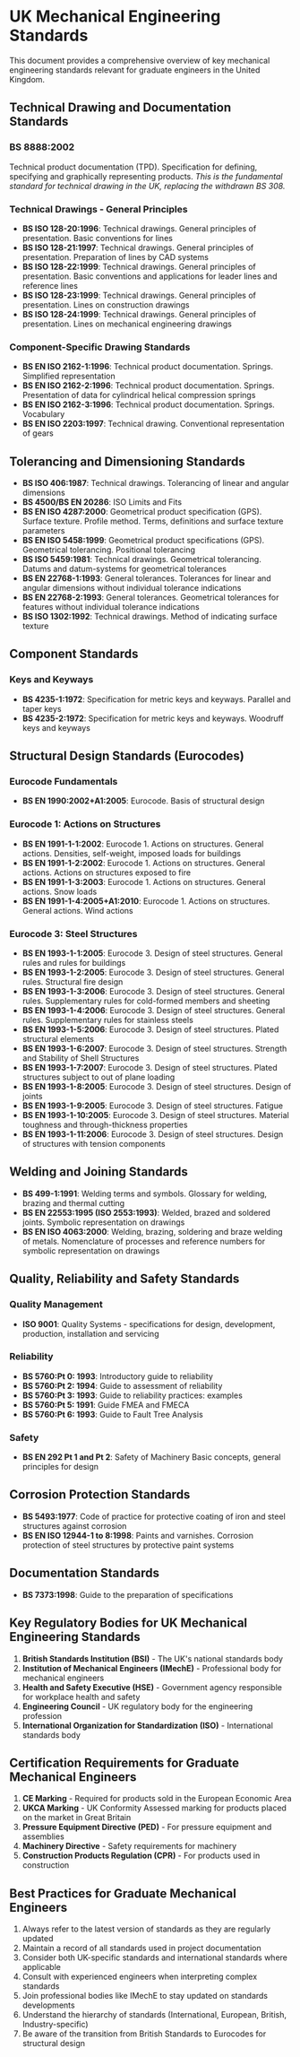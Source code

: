 # UK Mechanical Engineering Standards

This document provides a comprehensive overview of key mechanical engineering standards relevant for graduate engineers in the United Kingdom.

## Technical Drawing and Documentation Standards

### BS 8888:2002
Technical product documentation (TPD). Specification for defining, specifying and graphically representing products.
*This is the fundamental standard for technical drawing in the UK, replacing the withdrawn BS 308.*

### Technical Drawings - General Principles
- **BS ISO 128-20:1996**: Technical drawings. General principles of presentation. Basic conventions for lines
- **BS ISO 128-21:1997**: Technical drawings. General principles of presentation. Preparation of lines by CAD systems
- **BS ISO 128-22:1999**: Technical drawings. General principles of presentation. Basic conventions and applications for leader lines and reference lines
- **BS ISO 128-23:1999**: Technical drawings. General principles of presentation. Lines on construction drawings
- **BS ISO 128-24:1999**: Technical drawings. General principles of presentation. Lines on mechanical engineering drawings

### Component-Specific Drawing Standards
- **BS EN ISO 2162-1:1996**: Technical product documentation. Springs. Simplified representation
- **BS EN ISO 2162-2:1996**: Technical product documentation. Springs. Presentation of data for cylindrical helical compression springs
- **BS EN ISO 2162-3:1996**: Technical product documentation. Springs. Vocabulary
- **BS EN ISO 2203:1997**: Technical drawing. Conventional representation of gears

## Tolerancing and Dimensioning Standards

- **BS ISO 406:1987**: Technical drawings. Tolerancing of linear and angular dimensions
- **BS 4500/BS EN 20286**: ISO Limits and Fits
- **BS EN ISO 4287:2000**: Geometrical product specification (GPS). Surface texture. Profile method. Terms, definitions and surface texture parameters
- **BS EN ISO 5458:1999**: Geometrical product specifications (GPS). Geometrical tolerancing. Positional tolerancing
- **BS ISO 5459:1981**: Technical drawings. Geometrical tolerancing. Datums and datum-systems for geometrical tolerances
- **BS EN 22768-1:1993**: General tolerances. Tolerances for linear and angular dimensions without individual tolerance indications
- **BS EN 22768-2:1993**: General tolerances. Geometrical tolerances for features without individual tolerance indications
- **BS ISO 1302:1992**: Technical drawings. Method of indicating surface texture

## Component Standards

### Keys and Keyways
- **BS 4235-1:1972**: Specification for metric keys and keyways. Parallel and taper keys
- **BS 4235-2:1972**: Specification for metric keys and keyways. Woodruff keys and keyways

## Structural Design Standards (Eurocodes)

### Eurocode Fundamentals
- **BS EN 1990:2002+A1:2005**: Eurocode. Basis of structural design

### Eurocode 1: Actions on Structures
- **BS EN 1991-1-1:2002**: Eurocode 1. Actions on structures. General actions. Densities, self-weight, imposed loads for buildings
- **BS EN 1991-1-2:2002**: Eurocode 1. Actions on structures. General actions. Actions on structures exposed to fire
- **BS EN 1991-1-3:2003**: Eurocode 1. Actions on structures. General actions. Snow loads
- **BS EN 1991-1-4:2005+A1:2010**: Eurocode 1. Actions on structures. General actions. Wind actions

### Eurocode 3: Steel Structures
- **BS EN 1993-1-1:2005**: Eurocode 3. Design of steel structures. General rules and rules for buildings
- **BS EN 1993-1-2:2005**: Eurocode 3. Design of steel structures. General rules. Structural fire design
- **BS EN 1993-1-3:2006**: Eurocode 3. Design of steel structures. General rules. Supplementary rules for cold-formed members and sheeting
- **BS EN 1993-1-4:2006**: Eurocode 3. Design of steel structures. General rules. Supplementary rules for stainless steels
- **BS EN 1993-1-5:2006**: Eurocode 3. Design of steel structures. Plated structural elements
- **BS EN 1993-1-6:2007**: Eurocode 3. Design of steel structures. Strength and Stability of Shell Structures
- **BS EN 1993-1-7:2007**: Eurocode 3. Design of steel structures. Plated structures subject to out of plane loading
- **BS EN 1993-1-8:2005**: Eurocode 3. Design of steel structures. Design of joints
- **BS EN 1993-1-9:2005**: Eurocode 3. Design of steel structures. Fatigue
- **BS EN 1993-1-10:2005**: Eurocode 3. Design of steel structures. Material toughness and through-thickness properties
- **BS EN 1993-1-11:2006**: Eurocode 3. Design of steel structures. Design of structures with tension components

## Welding and Joining Standards

- **BS 499-1:1991**: Welding terms and symbols. Glossary for welding, brazing and thermal cutting
- **BS EN 22553:1995 (ISO 2553:1993)**: Welded, brazed and soldered joints. Symbolic representation on drawings
- **BS EN ISO 4063:2000**: Welding, brazing, soldering and braze welding of metals. Nomenclature of processes and reference numbers for symbolic representation on drawings

## Quality, Reliability and Safety Standards

### Quality Management
- **ISO 9001**: Quality Systems - specifications for design, development, production, installation and servicing

### Reliability
- **BS 5760:Pt 0: 1993**: Introductory guide to reliability
- **BS 5760:Pt 2: 1994**: Guide to assessment of reliability
- **BS 5760:Pt 3: 1993**: Guide to reliability practices: examples
- **BS 5760:Pt 5: 1991**: Guide FMEA and FMECA
- **BS 5760:Pt 6: 1993**: Guide to Fault Tree Analysis

### Safety
- **BS EN 292 Pt 1 and Pt 2**: Safety of Machinery Basic concepts, general principles for design

## Corrosion Protection Standards

- **BS 5493:1977**: Code of practice for protective coating of iron and steel structures against corrosion
- **BS EN ISO 12944-1 to 8:1998**: Paints and varnishes. Corrosion protection of steel structures by protective paint systems

## Documentation Standards

- **BS 7373:1998**: Guide to the preparation of specifications

## Key Regulatory Bodies for UK Mechanical Engineering Standards

1. **British Standards Institution (BSI)** - The UK's national standards body
2. **Institution of Mechanical Engineers (IMechE)** - Professional body for mechanical engineers
3. **Health and Safety Executive (HSE)** - Government agency responsible for workplace health and safety
4. **Engineering Council** - UK regulatory body for the engineering profession
5. **International Organization for Standardization (ISO)** - International standards body

## Certification Requirements for Graduate Mechanical Engineers

1. **CE Marking** - Required for products sold in the European Economic Area
2. **UKCA Marking** - UK Conformity Assessed marking for products placed on the market in Great Britain
3. **Pressure Equipment Directive (PED)** - For pressure equipment and assemblies
4. **Machinery Directive** - Safety requirements for machinery
5. **Construction Products Regulation (CPR)** - For products used in construction

## Best Practices for Graduate Mechanical Engineers

1. Always refer to the latest version of standards as they are regularly updated
2. Maintain a record of all standards used in project documentation
3. Consider both UK-specific standards and international standards where applicable
4. Consult with experienced engineers when interpreting complex standards
5. Join professional bodies like IMechE to stay updated on standards developments
6. Understand the hierarchy of standards (International, European, British, Industry-specific)
7. Be aware of the transition from British Standards to Eurocodes for structural design
